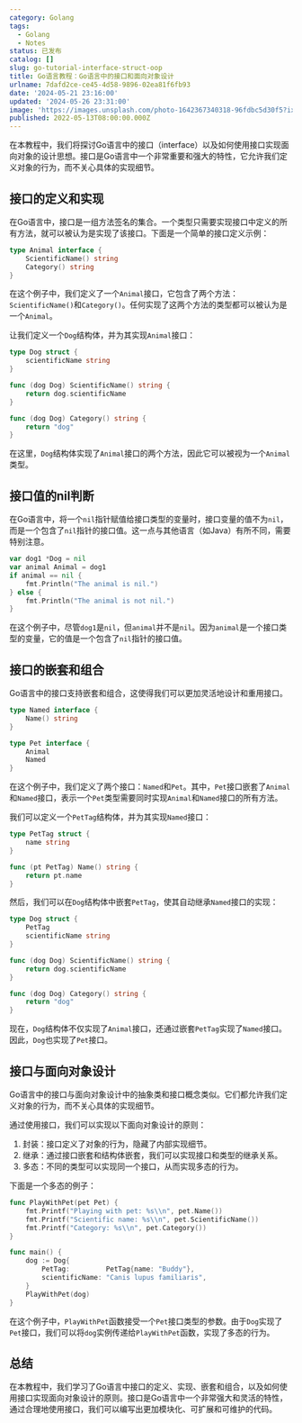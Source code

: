 ```yaml
---
category: Golang
tags:
  - Golang
  - Notes
status: 已发布
catalog: []
slug: go-tutorial-interface-struct-oop
title: Go语言教程：Go语言中的接口和面向对象设计
urlname: 7dafd2ce-ce45-4d58-9896-02ea81f6fb93
date: '2024-05-21 23:16:00'
updated: '2024-05-26 23:31:00'
image: 'https://images.unsplash.com/photo-1642367340318-96fdbc5d30f5?ixlib=rb-4.0.3&q=85&fm=jpg&crop=entropy&cs=srgb'
published: 2022-05-13T08:00:00.000Z
---
```


在本教程中，我们将探讨Go语言中的接口（interface）以及如何使用接口实现面向对象的设计思想。接口是Go语言中一个非常重要和强大的特性，它允许我们定义对象的行为，而不关心具体的实现细节。


## 接口的定义和实现


在Go语言中，接口是一组方法签名的集合。一个类型只需要实现接口中定义的所有方法，就可以被认为是实现了该接口。下面是一个简单的接口定义示例：


```go
type Animal interface {
    ScientificName() string
    Category() string
}

```


在这个例子中，我们定义了一个`Animal`接口，它包含了两个方法：`ScientificName()`和`Category()`。任何实现了这两个方法的类型都可以被认为是一个`Animal`。


让我们定义一个`Dog`结构体，并为其实现`Animal`接口：


```go
type Dog struct {
    scientificName string
}

func (dog Dog) ScientificName() string {
    return dog.scientificName
}

func (dog Dog) Category() string {
    return "dog"
}

```


在这里，`Dog`结构体实现了`Animal`接口的两个方法，因此它可以被视为一个`Animal`类型。


## 接口值的nil判断


在Go语言中，将一个`nil`指针赋值给接口类型的变量时，接口变量的值不为`nil`，而是一个包含了`nil`指针的接口值。这一点与其他语言（如Java）有所不同，需要特别注意。


```go
var dog1 *Dog = nil
var animal Animal = dog1
if animal == nil {
    fmt.Println("The animal is nil.")
} else {
    fmt.Println("The animal is not nil.")
}

```


在这个例子中，尽管`dog1`是`nil`，但`animal`并不是`nil`。因为`animal`是一个接口类型的变量，它的值是一个包含了`nil`指针的接口值。


## 接口的嵌套和组合


Go语言中的接口支持嵌套和组合，这使得我们可以更加灵活地设计和重用接口。


```go
type Named interface {
    Name() string
}

type Pet interface {
    Animal
    Named
}

```


在这个例子中，我们定义了两个接口：`Named`和`Pet`。其中，`Pet`接口嵌套了`Animal`和`Named`接口，表示一个`Pet`类型需要同时实现`Animal`和`Named`接口的所有方法。


我们可以定义一个`PetTag`结构体，并为其实现`Named`接口：


```go
type PetTag struct {
    name string
}

func (pt PetTag) Name() string {
    return pt.name
}

```


然后，我们可以在`Dog`结构体中嵌套`PetTag`，使其自动继承`Named`接口的实现：


```go
type Dog struct {
    PetTag
    scientificName string
}

func (dog Dog) ScientificName() string {
    return dog.scientificName
}

func (dog Dog) Category() string {
    return "dog"
}

```


现在，`Dog`结构体不仅实现了`Animal`接口，还通过嵌套`PetTag`实现了`Named`接口。因此，`Dog`也实现了`Pet`接口。


## 接口与面向对象设计


Go语言中的接口与面向对象设计中的抽象类和接口概念类似。它们都允许我们定义对象的行为，而不关心具体的实现细节。


通过使用接口，我们可以实现以下面向对象设计的原则：

1. 封装：接口定义了对象的行为，隐藏了内部实现细节。
2. 继承：通过接口嵌套和结构体嵌套，我们可以实现接口和类型的继承关系。
3. 多态：不同的类型可以实现同一个接口，从而实现多态的行为。

下面是一个多态的例子：


```go
func PlayWithPet(pet Pet) {
    fmt.Printf("Playing with pet: %s\\n", pet.Name())
    fmt.Printf("Scientific name: %s\\n", pet.ScientificName())
    fmt.Printf("Category: %s\\n", pet.Category())
}

func main() {
    dog := Dog{
        PetTag:         PetTag{name: "Buddy"},
        scientificName: "Canis lupus familiaris",
    }
    PlayWithPet(dog)
}

```


在这个例子中，`PlayWithPet`函数接受一个`Pet`接口类型的参数。由于`Dog`实现了`Pet`接口，我们可以将`dog`实例传递给`PlayWithPet`函数，实现了多态的行为。


## 总结


在本教程中，我们学习了Go语言中接口的定义、实现、嵌套和组合，以及如何使用接口实现面向对象设计的原则。接口是Go语言中一个非常强大和灵活的特性，通过合理地使用接口，我们可以编写出更加模块化、可扩展和可维护的代码。

